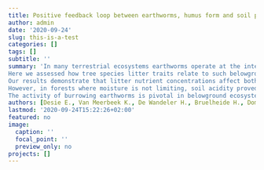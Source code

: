 ```yaml
---
title: Positive feedback loop between earthworms, humus form and soil pH reinforces earthworm abundance in European forests
author: admin
date: '2020-09-24'
slug: this-is-a-test
categories: []
tags: []
subtitle: ''
summary: 'In many terrestrial ecosystems earthworms operate at the interface between plants and soil. As ecosystem engineers, they affect key ecosystem functions such as decomposition, nutrient cycling and bioturbation. Their incidence and abundance depends on several soil properties, yet simultaneously they also impact soil properties themselves. The existence of a positive feedback loop in which earthworm activity maintains their own niche ‐ by promoting turnover rate in the forest floor, thereby increasing topsoil pH and creating suitable living conditions for themselves ‐ has been suggested before, yet lacks supporting evidence.
Here we assessed how tree species litter traits relate to such belowground interactions in forests across Europe. Specifically, we hypothesized a belowground feedback loop between burrowing earthworm biomass, humus form and pH, affected by litter quality. We tested this hypothesis by means of structural equation modelling.
Our results demonstrate that litter nutrient concentrations affect both burrowing and litter dwelling earthworm biomass, which in turn directly impact humus form and indirectly soil pH. At a continental scale, i.e. including all edaphic conditions, soil pH did not feed into earthworm biomass nor could we link leaf structural recalcitrance (e.g. lignin) or functional diversity to belowground interactions.
However, in forests where moisture is not limiting, soil acidity proved an important factor determining the context of belowground interactions. Therefore, we were able to confirm the hypothesized feedback loop for forest ecosystems with soil pH ≤ 5. In calcareous and/or periodically dry forests, other factors than soil chemistry and litter quality became determinant for earthworm biomass.
The activity of burrowing earthworms is pivotal in belowground ecosystem functioning of mesic forest soils, impacting litter accumulation and forest floor conditions aboveground, the pH and nutrient status belowground and ultimately their own living conditions. This highlights earthworm bioturbation as a key mechanism for understanding plant soil‐interactions in forests.'
authors: [Desie E., Van Meerbeek K., De Wandeler H., Bruelheide H., Domisch T., Jaroszewicz B., Joly F.-X., Vancampenhout K.,  Vesterdal L., Muys B.]
lastmod: '2020-09-24T15:22:26+02:00'
featured: no
image:
  caption: ''
  focal_point: ''
  preview_only: no
projects: []
---
```

